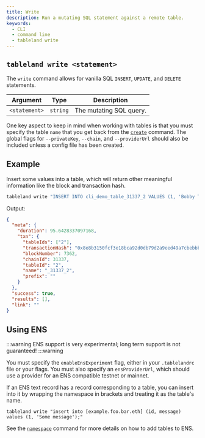 ```yaml
---
title: Write
description: Run a mutating SQL statement against a remote table.
keywords:
  - CLI
  - command line
  - tableland write
---
```


## `tableland write <statement>`

The `write` command allows for vanilla SQL `INSERT`, `UPDATE`, and `DELETE` statements.

| Argument      | Type     | Description             |
| ------------- | -------- | ----------------------- |
| `<statement>` | `string` | The mutating SQL query. |

One key aspect to keep in mind when working with tables is that you must specify the table `name` that you get back from the [`create`](/cli/create) command. The global flags for `--privateKey`, `--chain`, and `--providerUrl` should also be included unless a config file has been created.

## Example

Insert some values into a table, which will return other meaningful information like the block and transaction hash.

```bash
tableland write "INSERT INTO cli_demo_table_31337_2 VALUES (1, 'Bobby Tables');"
```

Output:

```json
{
  "meta": {
    "duration": 95.6428337097168,
    "txn": {
      "tableIds": ["2"],
      "transactionHash": "0x8e8b3150fcf3e18bca92d0db79d2a9eed49a7cbebbb2a938aecb1c2f90c275e3",
      "blockNumber": 7362,
      "chainId": 31337,
      "tableId": "2",
      "name": "_31337_2",
      "prefix": ""
    }
  },
  "success": true,
  "results": [],
  "link": ""
}
```

## Using ENS

:::warning
ENS support is very experimental; long term support is not guaranteed!
:::warning

You must specify the `enableEnsExperiment` flag, either in your `.tablelandrc` file or your flags. You must also specify an `ensProviderUrl`, which should use a provider for an ENS compatible testnet or mainnet.

If an ENS text record has a record corresponding to a table, you can insert into it by wrapping the namespace in brackets and treating it as the table's name.

```
tableland write "insert into [example.foo.bar.eth] (id, message) values (1, 'Some message');"
```

See the [`namespace`](/cli/namespace) command for more details on how to add tables to ENS.
